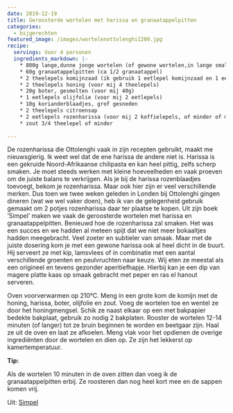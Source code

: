 ```yaml
---
date: 2019-12-19
title: Geroosterde wortelen met harissa en granaatappelpitten
categories:
  - bijgerechten
featured_image: /images/wortelenottolenghi1200.jpg
recipe:
  servings: Voor 4 personen
  ingredients_markdown: |-
    * 800g lange,dunne jonge wortelen (of gewone wortelen,in lange smalle repen van 10cm op 1,5cm), geschraapt en steeltjes ingekort)
    * 60g granaatappelpitten (ca 1/2 granaatappel)
    * 2 theelepels komijnzaad (ik gebruik 1 eetlepel komijnzaad en 1 eetlepel komijnpoeder)
    * 2 theelepels honing (voor mij 4 theelepels)
    * 20g boter, gesmolten (voor mij 40g)
    * 1 eetlepels olijfolie (voor mij 2 eetlepels)
    * 10g korianderblaadjes, grof gesneden
    * 2 theelepels citroensap
    * 2 eetlepels rozenharissa (voor mij 2 koffielepels, of minder of meer afhankelijk van de soort)
    * zout 3/4 theelepel of minder    
---
```


De rozenharissa die Ottolenghi vaak in zijn recepten gebruikt, maakt me nieuwsgierig. 
Ik weet wel dat de ene harissa de andere niet is. 
Harissa is een gekruide Noord-Afrikaanse chilipasta en kan heel pittig, zelfs scherp smaken. Je moet steeds werken met kleine hoeveelheden en vaak proeven om de juiste balans te verkrijgen.
Als je bij de harissa rozenblaadjes toevoegt, bekom je rozenharissa. Maar ook hier zijn er veel verschillende merken.
Dus toen we twee weken geleden in Londen bij Ottolenghi gingen dineren (wat we wel vaker doen), heb ik van de gelegenheid gebruik gemaakt om 2 potjes rozenharissa daar ter plaatse te kopen.
Uit zijn boek ’Simpel’ maken we vaak de geroosterde wortelen met harissa en granaatappelpitten. Benieuwd hoe de rozenharissa zal smaken.
Het was een succes en we hadden al meteen spijt dat we niet meer bokaaltjes hadden meegebracht.
Veel zoeter en subtieler van smaak. Maar met de juiste dosering kom je met een gewone harissa ook al heel dicht in de buurt.
Hij serveert ze met kip, lamsvlees of in combinatie met een aantal verschillende groenten en peulvruchten naar keuze.
Wij eten ze meestal als een origineel en tevens gezonder aperitiefhapje.
Hierbij kan je een dip van magere platte kaas op smaak gebracht met peper en ras el hanout   serveren.
 

<!--more-->

Oven voorverwarmen op 210°C.
Meng in een grote kom de komijn met de honing, harissa, boter, olijfolie en zout.
Voeg de wortelen toe en wentel ze door het honingmengsel.
Schik ze naast elkaar op een met bakpapier bedekte bakplaat, gebruik zo nodig 2 bakplaten.
Rooster de wortelen 12-14 minuten (of langer) tot ze bruin beginnen te worden en beetgaar zijn.
Haal ze uit de oven en laat ze afkoelen.
Meng vlak voor het opdienen de overige ingrediënten door de wortelen en dien op.
Ze zijn het lekkerst op kamertemperatuur.
 
<b>Tip: </b>

Als de wortelen 10 minuten in de oven zitten dan voeg ik de granaatappelpitten erbij.
Ze roosteren dan nog heel kort mee en de sappen komen vrij.


Uit: [Simpel](https://www.standaardboekhandel.be/p/simpel-9789059568266)


